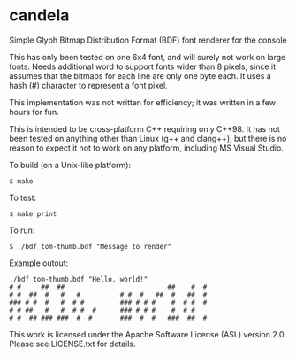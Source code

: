 # candela
Simple Glyph Bitmap Distribution Format (BDF) font renderer for the console

This has only been tested on one 6x4 font, and will surely not work on large
fonts. Needs additional word to support fonts wider than 8 pixels, since it
assumes that the bitmaps for each line are only one byte each. It uses a hash
(#) character to represent a font pixel.

This implementation was not written for efficiency; it was written in a few
hours for fun.

This is intended to be cross-platform C++ requiring only C++98. It has not been
tested on anything other than Linux (g++ and clang++), but there is no reason
to expect it not to work on any platform, including MS Visual Studio.

To build (on a Unix-like platform):

    $ make

To test:

    $ make print

To run:

    $ ./bdf tom-thumb.bdf "Message to render"

Example outout:

    ./bdf tom-thumb.bdf "Hello, world!"
    # #     ##  ##                          ##    #  #
    # #  ##  #   #   #          # #  #   ##  #   ##  #
    ### # #  #   #  # #         ### # # #    #  # #  #
    # # ##   #   #  # #  #      ### # # #    #  # #
    # #  ## ### ###  #  #       ###  #  #   ###  ##  #


This work is licensed under the Apache Software License (ASL) version 2.0.
Please see LICENSE.txt for details.
